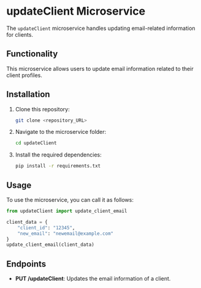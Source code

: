 
# updateClient Microservice

The `updateClient` microservice handles updating email-related information for clients.

## Functionality

This microservice allows users to update email information related to their client profiles.

## Installation

1. Clone this repository:

   ```bash
   git clone <repository_URL>
   ```

2. Navigate to the microservice folder:

   ```bash
   cd updateClient
   ```

3. Install the required dependencies:

   ```bash
   pip install -r requirements.txt
   ```

## Usage

To use the microservice, you can call it as follows:

```python
from updateClient import update_client_email

client_data = {
    "client_id": "12345",
    "new_email": "newemail@example.com"
}
update_client_email(client_data)
```

## Endpoints

- **PUT /updateClient**: Updates the email information of a client.
